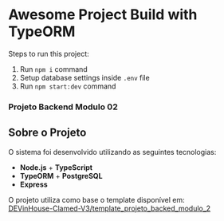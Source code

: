 # Awesome Project Build with TypeORM


Steps to run this project:

1. Run `npm i` command
2. Setup database settings inside `.env` file
3. Run `npm start:dev` command
### Projeto Backend Modulo 02

## Sobre o Projeto

O sistema foi desenvolvido utilizando as seguintes tecnologias:

- **Node.js** + **TypeScript**  
- **TypeORM** + **PostgreSQL**  
- **Express**  

O projeto utiliza como base o template disponível em:  
[DEVinHouse-Clamed-V3/template_projeto_backed_modulo_2](https://github.com/DEVinHouse-Clamed-V3/template_projeto_backed_modulo_2)


